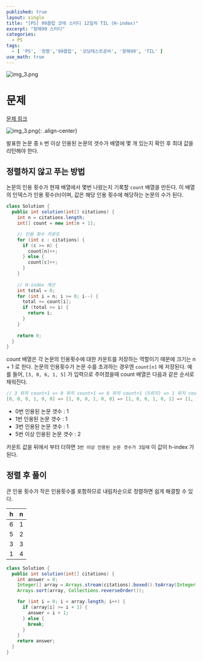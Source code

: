 ```yaml
---
published: true
layout: single
title: "[PS] 99클럽 코테 스터디 12일차 TIL (H-index)"
excerpt: "항해99 스터디"
categories:
  - PS
tags:
  - [ 'PS', '정렬','99클럽', '코딩테스트준비', '항해99', 'TIL' ]
use_math: true
---
```


![img_3.png](https://zhtmr.github.io/static-files-for-posting/20240722/99club_TIL_thumbnail/%EA%B8%B0%EB%B3%B8%ED%98%951_java.png?raw=true)

# 문제 

[문제 링크](https://school.programmers.co.kr/learn/courses/30/lessons/42747)

![img_3.png](https://zhtmr.github.io/static-files-for-posting/20240802/img_3.png?raw=true){: .align-center}

발표한 논문 중 `h` 번 이상 인용된 논문의 갯수가 배열에 몇 개 있는지 확인 후 최대 값을 리턴해야 한다. 

## 정렬하지 않고 푸는 방법

논문의 인용 횟수가 현재 배열에서 몇번 나왔는지 기록할 `count` 배열을 만든다. 
이 배열의 인덱스가 인용 횟수(h)이며, 값은 해당 인용 횟수에 해당하는 논문의 수가 된다.


```java
class Solution {
  public int solution(int[] citations) {
    int n = citations.length;
    int[] count = new int[n + 1];

    // 인용 횟수 카운트
    for (int c : citations) {
      if (c >= n) {
        count[n]++;
      } else {
        count[c]++;
      } 
    }
    
    // H-index 계산
    int total = 0;
    for (int i = n; i >= 0; i--) {
      total += count[i];
      if (total >= i) {
        return i;
      }
    }
    
    return 0;
  }
}
```
count 배열은 각 논문의 인용횟수에 대한 카운트를 저장하는 역할이기 때문에 크기는 n + 1 로 한다. 
논문의 인용횟수가 논문 수를 초과하는 경우엔 `count[n]` 에 저장된다.
예를 들어, `[3, 0, 6, 1, 5]` 가 입력으로 주어졌을때 count 배열은 다음과 같은 순서로 채워진다.
```java
// 3 위치 count+1 => 0 위치 count+1 => 6 위치 count+1 (5위치) => 1 위치 count+1 => 5 위치 count+1 
[0, 0, 0, 1, 0, 0] => [1, 0, 0, 1, 0, 0] => [1, 0, 0, 1, 0, 1] => [1, 1, 0, 1, 0, 1] => [1, 1, 0, 1, 0, 2]
```
- 0번 인용된 논문 갯수 : 1
- 1번 인용된 논문 갯수 : 1
- 3번 인용된 논문 갯수 : 1
- 5번 이상 인용된 논문 갯수 : 2

카운트 값을 뒤에서 부터 더하면 `3번 이상 인용된 논문 갯수가 3일때` 이 값이 h-index 가 된다.




## 정렬 후 풀이
큰 인용 횟수가 작은 인용횟수를 포함하므로 내림차순으로 정렬하면 쉽게 해결할 수 있다.

| h 	  | n 	  |
|:----:|:----:|
| 6 	  | 1 	  |
| 5 	  | 2 	  |
| 3 	  | 3 	  |
| 1 	  | 4 	  |

```java
class Solution {
  public int solution(int[] citations) {
    int answer = 0;
    Integer[] array = Arrays.stream(citations).boxed().toArray(Integer[]::new);
    Arrays.sort(array, Collections.reverseOrder());

    for (int i = 0; i < array.length; i++) {
      if (array[i] >= i + 1) {
        answer = i + 1;
      } else {
        break;
      }
    }
    return answer;
  }
}
```
